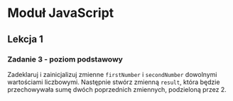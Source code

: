 # Moduł JavaScript

## Lekcja 1

### Zadanie 3 - poziom podstawowy

Zadeklaruj i zainicjalizuj zmienne `firstNumber` i `secondNumber` dowolnymi wartościami liczbowymi. Następnie stwórz zmienną `result`, która będzie przechowywała sumę dwóch poprzednich zmiennych, podzieloną przez 2.
